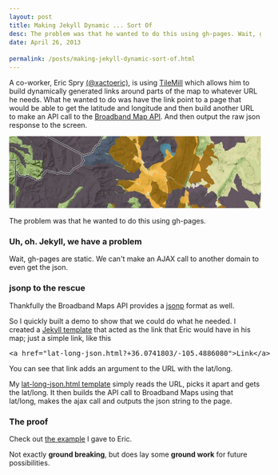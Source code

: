 ```yaml
---
layout: post
title: Making Jekyll Dynamic ... Sort Of
desc: The problem was that he wanted to do this using gh-pages. Wait, gh-pages are static. We can't make the AJAX call to another domain to even get the json. <strong>Wait, we can figure this out.</strong>
date: April 26, 2013

permalink: /posts/making-jekyll-dynamic-sort-of.html
---
```

A co-worker, Eric Spry [(@xactoeric)](https://twitter.com/xactoeric), is using [TileMill](http://mapbox.com/tilemill/) which allows him to build dynamically generated links around parts of the map to whatever URL he needs. What he wanted to do was have the link point to a page that would be able to get the latitude and longitude and then build another URL to make an API call to the [Broadband Map API](http://www.broadbandmap.gov/developer). And then output the raw json response to the screen.

![Eric's Map](/img/tilemill.jpg)

The problem was that he wanted to do this using gh-pages.

### Uh, oh. Jekyll, we have a problem

Wait, gh-pages are static. We can't make an AJAX call to another domain to even get the json.

### jsonp to the rescue

Thankfully the Broadband Maps API provides a [jsonp](http://en.wikipedia.org/wiki/JSONP) format as well.

So I quickly built a demo to show that we could do what he needed. I created a [Jekyll template](https://github.com/awolfe76/awolfe76.github.com/blob/master/_layouts/link.html) that acted as the link that Eric would have in his map; just a simple link, like this

<XMP><a href="lat-long-json.html?+36.0741803/-105.4886080">Link</a></XMP>

You can see that link adds an argument to the URL with the lat/long.

My [lat-long-json.html template](https://github.com/awolfe76/awolfe76.github.com/blob/master/_layouts/lat-long-json.html) simply reads the URL, picks it apart and gets the lat/long. It then builds the API call to Broadband Maps using that lat/long, makes the ajax call and outputs the json string to the page.

### The proof

Check out [the example](/link.html) I gave to Eric.

Not exactly __ground breaking__, but does lay some __ground work__ for future possibilities.